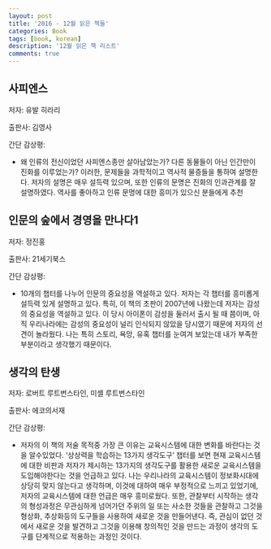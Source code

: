 ```yaml
---
layout: post
title: '2016 - 12월 읽은 책들'
categories: Book
tags: [book, korean]
description: '12월 읽은 책 리스트'
comments: true
---
```


## 사피엔스
저자: 유발 히라리

출판사: 김영사

간단 감상평:
- 왜 인류의 전신이었던 사피엔스종만 살아남았는가? 다른 동물들이 아닌 인간만이 진화를 이루었는가? 이러한, 문제들을 과학적이고 역사적 물증들을 통하여 설명한다. 저자의 설명은 매우 설득력 있으며, 또한 인류의 문명은 진화의 인과관계를 잘 설명하였다. 역사를 좋아하고 인류 문명에 대한 흥미가 있으신 분들에게 추천

## 인문의 숲에서 경영을 만나다1
저자: 정진홍

출판사: 21세기북스

간단 감상평: 
- 10개의 챕터를 나누어 인문의 중요성을 역설하고 있다. 저자는 각 챕터를 흥미롭게 설득력 있게 설명하고 있다. 특히, 이 책의 초판이 2007년에 나왔는데 저자는 감성의 중요성을 역설하고 있다. 이 당시 아이폰이 감성을 둘러서 출시 될 때 쯤이며, 아직 우리나라에는 감성의 중요성이 널리 인식되지 않았을 당시였기 때문에 저자의 선견이 놀라웠다. 나는 특히 스토리, 욕망, 유혹 챕터를 눈여겨 보았는데 내가 부족한 부분이라고 생각했기 때문이다.

## 생각의 탄생
저자: 로버트 루트번스타인, 미셸 루트번스타인

출판사: 에코의서재

간단 감상평: 
- 저자의 이 책의 저술 목적중 가장 큰 이유는 교육시스템에 대한 변화를 바란다는 것을 알수있었다. ‘상상력을 학습하는 13가지 생각도구’ 챕터를 보면 현재 교육시스템에 대한 비판과 저자가 제시하는 13가지의 생각도구를 활용한 새로운 교육시스템을 도입해야한다는 것을 언급하고 있다. 나는 우리나라의 교육시스템이 정보화시대에 상당히 맞지 않는다고 생각하며, 이것에 대하여 매우 부정적으로 느끼고 있었기에, 저자의 교육시스템에 대한 언급은 매우 흥미로웠다. 또한, 관찰부터 시작하는 생각의 형성과정은 무관심하게 넘어가던 주위의 일 또는 사소한 것들을 관찰하고 그것을 형상화, 추상화등의 도구들을 사용하여 새로운 것을 만들어낸다. 즉, 관심이 없던 것에서 새로운 것을 발견하고 그것을 이용해 창의적인 것을 만드는 과정이 생각의 도구를 단계적으로 적용하는 과정인 것이다.